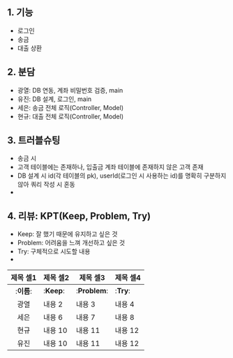## 1. 기능
- 로그인
- 송금
- 대출 상환

## 2. 분담
- 광열: DB 연동, 계좌 비밀번호 검증, main
- 유진: DB 설계, 로그인, main
- 세은: 송금 전체 로직(Controller, Model)
- 현규: 대출 전체 로직(Controller, Model)

## 3. 트러블슈팅
- 송금 시 
- 고객 테이블에는 존재하나, 입출금 계좌 테이블에 존재하지 않은 고객 존재
- DB 설계 시 id(각 테이블의 pk), userId(로그인 시 사용하는 id)를 명확히 구분하지 않아 쿼리 작성 시 혼동
- 

## 4. 리뷰: KPT(Keep, Problem, Try)
- Keep: 잘 했기 때문에 유지하고 싶은 것
- Problem: 어려움을 느껴 개선하고 싶은 것
- Try: 구체적으로 시도할 내용
- 
|제목 셀1|제목 셀2|제목 셀3|제목 셀4|
|:---:|---|---|---|
|:**이름**:|:**Keep**:|:**Problem**:|:**Try**:|
|광열|내용 2|내용 3|내용 4|
|세은|내용 6|내용 7|내용 8|
|현규|내용 10|내용 11|내용 12|
|유진|내용 10|내용 11|내용 12|
